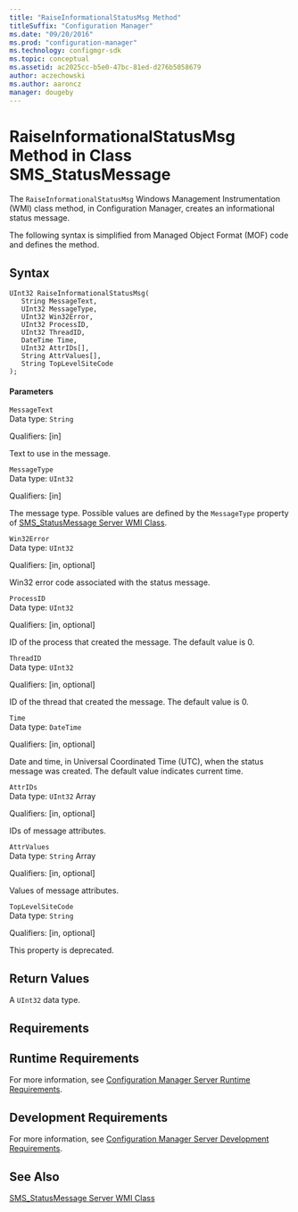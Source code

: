 ```yaml
---
title: "RaiseInformationalStatusMsg Method"
titleSuffix: "Configuration Manager"
ms.date: "09/20/2016"
ms.prod: "configuration-manager"
ms.technology: configmgr-sdk
ms.topic: conceptual
ms.assetid: ac2025cc-b5e0-47bc-81ed-d276b5058679
author: aczechowski
ms.author: aaroncz
manager: dougeby
---
```

# RaiseInformationalStatusMsg Method in Class SMS_StatusMessage
The `RaiseInformationalStatusMsg` Windows Management Instrumentation (WMI) class method, in Configuration Manager, creates an informational status message.  

 The following syntax is simplified from Managed Object Format (MOF) code and defines the method.  

## Syntax  

```  
UInt32 RaiseInformationalStatusMsg(  
   String MessageText,  
   UInt32 MessageType,  
   UInt32 Win32Error,  
   UInt32 ProcessID,  
   UInt32 ThreadID,  
   DateTime Time,  
   UInt32 AttrIDs[],  
   String AttrValues[],  
   String TopLevelSiteCode  
);  
```  

#### Parameters  
 `MessageText`  
 Data type: `String`  

 Qualifiers: [in]  

 Text to use in the message.  

 `MessageType`  
 Data type: `UInt32`  

 Qualifiers: [in]  

 The message type. Possible values are defined by the `MessageType` property of [SMS_StatusMessage Server WMI Class](../../../../../develop/reference/core/servers/manage/sms_statusmessage-server-wmi-class.md).  

 `Win32Error`  
 Data type: `UInt32`  

 Qualifiers: [in, optional]  

 Win32 error code associated with the status message.  

 `ProcessID`  
 Data type: `UInt32`  

 Qualifiers: [in, optional]  

 ID of the process that created the message. The default value is 0.  

 `ThreadID`  
 Data type: `UInt32`  

 Qualifiers: [in, optional]  

 ID of the thread that created the message. The default value is 0.  

 `Time`  
 Data type: `DateTime`  

 Qualifiers: [in, optional]  

 Date and time, in Universal Coordinated Time (UTC), when the status message was created. The default value indicates current time.  

 `AttrIDs`  
 Data type: `UInt32` Array  

 Qualifiers: [in, optional]  

 IDs of message attributes.  

 `AttrValues`  
 Data type: `String` Array  

 Qualifiers: [in, optional]  

 Values of message attributes.  

 `TopLevelSiteCode`  
 Data type: `String`  

 Qualifiers: [in, optional]  

 This property is deprecated.  

## Return Values  
 A `UInt32` data type.  

## Requirements  

## Runtime Requirements  
 For more information, see [Configuration Manager Server Runtime Requirements](../../../../../develop/core/reqs/server-runtime-requirements.md).  

## Development Requirements  
 For more information, see [Configuration Manager Server Development Requirements](../../../../../develop/core/reqs/server-development-requirements.md).  

## See Also  
 [SMS_StatusMessage Server WMI Class](../../../../../develop/reference/core/servers/manage/sms_statusmessage-server-wmi-class.md)
